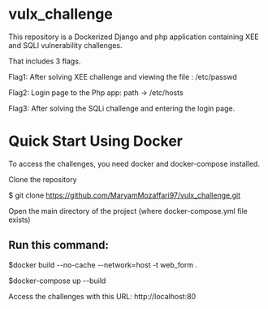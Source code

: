 # vulx_challenge

This repository is a Dockerized Django and php application containing XEE and SQLI vulnerability challenges.

That includes 3 flags.

Flag1: After solving XEE challenge and viewing the file : /etc/passwd

Flag2: Login page to the Php app: path -> /etc/hosts

Flag3: After solving the SQLi challenge and entering the login page.


# Quick Start Using Docker


To access the challenges, you need docker and docker-compose installed. 

Clone the repository

$ git clone https://github.com/MaryamMozaffari97/vulx_challenge.git

Open the main directory of the project (where docker-compose.yml file exists)

## Run this command:
$docker build --no-cache --network=host -t web_form .

$docker-compose up --build

Access the challenges with this URL: http://localhost:80

